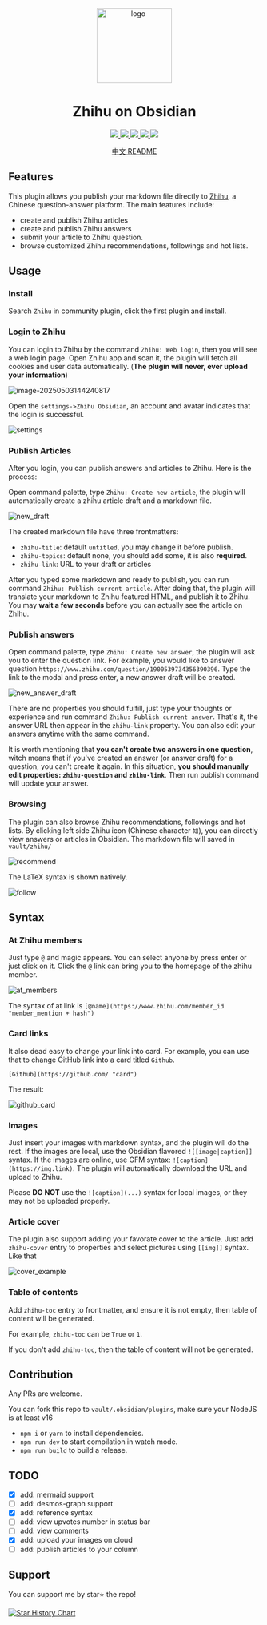 <div align="center">
<picture>
<img alt="logo" src="./imgs/logo.svg" height="150">
</picture>
<h1>Zhihu on Obsidian</h1>

<p align="center">
<a href="https://github.com/dongguaguaguagua/zhihu_obsidian/actions">
<img src="https://img.shields.io/github/actions/workflow/status/dongguaguaguagua/zhihu_obsidian/ci.yml?&branch=master">
</a>
<a href="https://github.com/dongguaguaguagua/zhihu_obsidian/releases">
<img src="https://img.shields.io/github/v/release/dongguaguaguagua/zhihu_obsidian?&sort=semver">
</a>
<a href="https://github.com/dongguaguaguagua/zhihu_obsidian/releases">
<img src="https://img.shields.io/github/downloads/dongguaguaguagua/zhihu_obsidian/total">
</a>
<a href="https://github.com/dongguaguaguagua/zhihu_obsidian?tab=0BSD-1-ov-file#0BSD-1-ov-file">
<img src="https://img.shields.io/github/license/dongguaguaguagua/zhihu_obsidian">
</a>
<a href="https://zhihu.melonhu.cn">
<img src="https://img.shields.io/badge/doc-cn-blue">
</a>
</p>

[中文 README](./README_CN.md)

</div>

## Features

This plugin allows you publish your markdown file directly to [Zhihu](https://www.zhihu.com), a Chinese question-answer platform. The main features include:

- create and publish Zhihu articles
- create and publish Zhihu answers
- submit your article to Zhihu question.
- browse customized Zhihu recommendations, followings and hot lists.

## Usage

### Install

Search `Zhihu` in community plugin, click the first plugin and install.

### Login to Zhihu

You can login to Zhihu by the command `Zhihu: Web login`, then you will see a web login page. Open Zhihu app and scan it, the plugin will fetch all cookies and user data automatically. (**The plugin will never, ever upload your information**)

![image-20250503144240817](./imgs/zhihu-weblogin.jpg)

Open the `settings->Zhihu Obsidian`, an account and avatar indicates that the login is successful.

![settings](./imgs/settings.jpg)

### Publish Articles

After you login, you can publish answers and articles to Zhihu. Here is the process:

Open command palette, type `Zhihu: Create new article`, the plugin will automatically create a zhihu article draft and a markdown file.

![new_draft](./imgs/new_draft.jpg)

The created markdown file have three frontmatters:

- `zhihu-title`: default `untitled`, you may change it before publish.
- `zhihu-topics`: default none, you should add some, it is also **required**.
- `zhihu-link`: URL to your draft or articles

After you typed some markdown and ready to publish, you can run command `Zhihu: Publish current article`. After doing that, the plugin will translate your markdown to Zhihu featured HTML, and publish it to Zhihu. You may **wait a few seconds** before you can actually see the article on Zhihu.

### Publish answers

Open command palette, type `Zhihu: Create new answer`, the plugin will ask you to enter the question link. For example, you would like to answer question `https://www.zhihu.com/question/1900539734356390396`. Type the link to the modal and press enter, a new answer draft will be created.

![new_answer_draft](./imgs/new_answer_draft.jpg)

There are no properties you should fulfill, just type your thoughts or experience and run command `Zhihu: Publish current answer`. That's it, the answer URL then appear in the `zhihu-link` property. You can also edit your answers anytime with the same command.

It is worth mentioning that **you can't create two answers in one question**, witch means that if you've created an answer (or answer draft) for a question, you can't create it again. In this situation, **you should manually edit properties: `zhihu-question` and `zhihu-link`**. Then run publish command will update your answer.

### Browsing

The plugin can also browse Zhihu recommendations, followings and hot lists. By clicking left side Zhihu icon (Chinese character `知`), you can directly view answers or articles in Obsidian. The markdown file will saved in `vault/zhihu/`

![recommend](./imgs/recommend.jpg)

The LaTeX syntax is shown natively.

![follow](./imgs/follow.jpg)

## Syntax

### At Zhihu members

Just type `@` and magic appears. You can select anyone by press enter or just click on it. Click the `@` link can bring you to the homepage of the zhihu member.

![at_members](./imgs/at_members.jpg)

The syntax of at link is `[@name](https://www.zhihu.com/member_id "member_mention + hash")`

### Card links

It also dead easy to change your link into card. For example, you can use that to change GitHub link into a card titled `Github`.

```
[Github](https://github.com/ "card")
```

The result:

![github_card](./imgs/github_card.png)

### Images

Just insert your images with markdown syntax, and the plugin will do the rest. If the images are local, use the Obsidian flavored `![[image|caption]]` syntax. If the images are online, use GFM syntax: `![caption](https://img.link)`. The plugin will automatically download the URL and upload to Zhihu.

Please **DO NOT** use the `![caption](...)` syntax for local images, or they may not be uploaded properly.

### Article cover

The plugin also support adding your favorate cover to the article. Just add `zhihu-cover` entry to properties and select pictures using `[[img]]` syntax. Like that

![cover_example](./imgs/cover_example.jpg)

### Table of contents

Add `zhihu-toc` entry to frontmatter, and ensure it is not empty, then table of content will be generated.

For example, `zhihu-toc` can be `True` or `1`.

If you don't add `zhihu-toc`, then the table of content will not be generated.

## Contribution

Any PRs are welcome.

You can fork this repo to `vault/.obsidian/plugins`, make sure your NodeJS is at least v16

- `npm i` or `yarn` to install dependencies.
- `npm run dev` to start compilation in watch mode.
- `npm run build` to build a release.

## TODO

- [x] add: mermaid support
- [ ] add: desmos-graph support
- [x] add: reference syntax
- [ ] add: view upvotes number in status bar
- [ ] add: view comments
- [x] add: upload your images on cloud
- [ ] add: publish articles to your column

## Support

You can support me by star⭐ the repo!

<a href="https://github.com/dongguaguaguagua/zhihu_obsidian/stargazers">
 <picture>
   <source media="(prefers-color-scheme: dark)" srcset="https://api.star-history.com/svg?repos=dongguaguaguagua/zhihu_obsidian&type=Date&theme=dark" />
   <source media="(prefers-color-scheme: light)" srcset="https://api.star-history.com/svg?repos=dongguaguaguagua/zhihu_obsidian&type=Date" />
   <img alt="Star History Chart" src="https://api.star-history.com/svg?repos=dongguaguaguagua/zhihu_obsidian&type=Date" />
 </picture>
</a>
